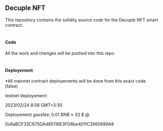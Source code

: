 
## Decuple NFT
This repository contains the solidity source code for the Decuple NFT smart contract.
# 

 
 
#### Code
All the work and chenges will be pushed into this repo.

# 
#### Deployement
*All mainnet contract deployements will be done from this exact code. (false)



testnet deployement:

2023/02/24 8:58 GMT+3:30

Deployement gassfee: 0.01 BNB ≈ 33 $ @

0x8aBCF33C675DA485116E3FD8be401fC3565699A8

